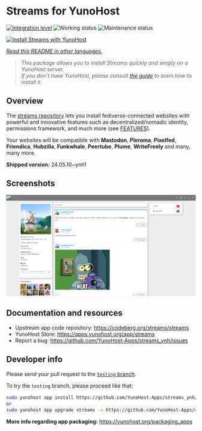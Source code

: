 <!--
N.B.: This README was automatically generated by <https://github.com/YunoHost/apps/tree/master/tools/readme_generator>
It shall NOT be edited by hand.
-->

# Streams for YunoHost

[![Integration level](https://dash.yunohost.org/integration/streams.svg)](https://dash.yunohost.org/appci/app/streams) ![Working status](https://ci-apps.yunohost.org/ci/badges/streams.status.svg) ![Maintenance status](https://ci-apps.yunohost.org/ci/badges/streams.maintain.svg)

[![Install Streams with YunoHost](https://install-app.yunohost.org/install-with-yunohost.svg)](https://install-app.yunohost.org/?app=streams)

*[Read this README in other languages.](./ALL_README.md)*

> *This package allows you to install Streams quickly and simply on a YunoHost server.*  
> *If you don't have YunoHost, please consult [the guide](https://yunohost.org/install) to learn how to install it.*

## Overview

The [streams repository](https://codeberg.org/streams/streams/) lets you install fediverse-connected websites with powerful and innovative features such as decentralized/nomadic identity, permissions framework, and much more (see [FEATURES](doc/FEATURES.md)).

Your websites will be compatible with **Mastodon**, **Pleroma**, **Pixelfed**, **Friendica**, **Hubzilla**, **Funkwhale**, **Peertube**, **Plume**, **WriteFreely** and many, many more.


**Shipped version:** 24.05.10~ynh1

## Screenshots

![Screenshot of Streams](./doc/screenshots/example.png)

## Documentation and resources

- Upstream app code repository: <https://codeberg.org/streams/streams>
- YunoHost Store: <https://apps.yunohost.org/app/streams>
- Report a bug: <https://github.com/YunoHost-Apps/streams_ynh/issues>

## Developer info

Please send your pull request to the [`testing` branch](https://github.com/YunoHost-Apps/streams_ynh/tree/testing).

To try the `testing` branch, please proceed like that:

```bash
sudo yunohost app install https://github.com/YunoHost-Apps/streams_ynh/tree/testing --debug
or
sudo yunohost app upgrade streams -u https://github.com/YunoHost-Apps/streams_ynh/tree/testing --debug
```

**More info regarding app packaging:** <https://yunohost.org/packaging_apps>
